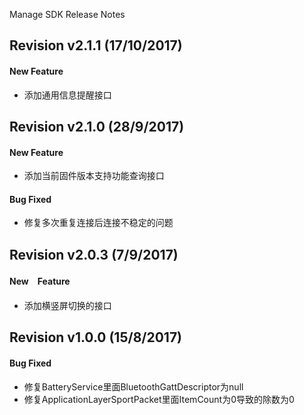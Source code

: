 Manage SDK Release Notes
## Revision v2.1.1 (17/10/2017)

#### New Feature
* 添加通用信息提醒接口

## Revision v2.1.0 (28/9/2017)

#### New Feature
* 添加当前固件版本支持功能查询接口

#### Bug Fixed
* 修复多次重复连接后连接不稳定的问题

## Revision v2.0.3 (7/9/2017)

#### New　Feature
* 添加横竖屏切换的接口

## Revision v1.0.0 (15/8/2017)

#### Bug Fixed
* 修复BatteryService里面BluetoothGattDescriptor为null
* 修复ApplicationLayerSportPacket里面ItemCount为0导致的除数为0
